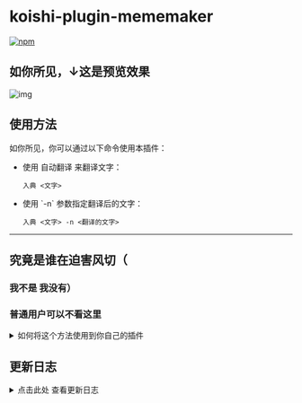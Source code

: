 # koishi-plugin-mememaker

[![npm](https://img.shields.io/npm/v/koishi-plugin-mememaker?style=flat-square)](https://www.npmjs.com/package/koishi-plugin-mememaker)

## 如你所见，↓这是预览效果
![img](http://ninjas-get.000.pe/Assets/MMMakerPreview/preview2.png)

## 使用方法
如你所见，你可以通过以下命令使用本插件：
- 使用 自动翻译 来翻译文字：
  ```
  入典 <文字>
  ```
- 使用 \`-n\` 参数指定翻译后的文字：
  ```
  入典 <文字> -n <翻译的文字>
  ```
---

## 究竟是谁在迫害风切（

### 我不是 我没有）

### 普通用户可以不看这里
<details>
<summary>如何将这个方法使用到你自己的插件</summary>
如果你真的足够闲，想把这个辣鸡方法使用到你自己的插件：<br>
作为依赖类使用时，导入RuDian类，创建一个新对象，参数为ctx，<br>
然后使用RDOne方法即可，<br>
传入参数为imageURL，上段文字，下段文字

-
关于为什么是RDOne————因为RDTwo要等我更新（
使用示例：

```
import { RuDian as rd } from 'koishi-plugin-mememaker';
export function apply(ctx: Context, config: Config) {
  ctx.command('test', 'test')
     .action(async ({ session }) => {
        const rd1 = new rd(ctx)
        session.send(await rd1.RDOne('http://example.com','测c试','测j试'))
    })
}
```

调用此方法后，就会返回生成的图片，你可以选择session.send(记得await)或return它。

</details>

## 更新日志

<details>
<summary>点击此处 查看更新日志</summary>

- **1.0.17**    为入典图片生成增加了自适应（？）的换行功能

- **1.0.16**    对被提交的尚未完成的功能进行了修复

- **1.0.15**    修复了更新日志

- **1.0.14**    修复并增加了一些小问题

- **1.0.13**    调整了结构，对github文件遗漏的部分进行了同步

- **1.0.12**    优化在`onebot`平台的`回复`时触发`入典 十二进制串行计数器 -n`，误将图片元素作为翻译的情况

- **1.0.11**    优化各种小细节
    -   优化处理触发指令，但是未输入具体内容的情况
    -   优化回复生成时，`onebot`平台回复的图片元素作为输入的意外情况
    -   优化日志输出打印，改用`logger`
    -   优化README与控制台显示效果及说明文字
    -   新增配置项`loggerinfo`，用于调试日志输出
    -   开发者增加~

- **1.0.10**    新增过小图片会自动放大避免字体过糊（感谢子规佬）

- **1.0.9**     增加了插件主页

- **1.0.8**     增加两种新的交互方式

- **1.0.7**     修复错误的版本限制，同时兼容puppeteer和canvas的canvas服务

- **1.0.6**     修复字体过小的问题

- **1.0.5**     更改预览图错误的问题

- **1.0.4**     新增白嫖的翻译API，可以自动翻译文字

- **1.0.3**     导出RuDian类，使插件可以作为依赖被调用

- **1.0.2**     对图片大小做了适配，对迫害风切的部分进行了补偿（

- **1.0.1**     增加依赖项

</details>
